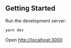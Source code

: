 ## Getting Started
Run the development server:

```bash
yarn dev
```
Open [http://localhost:3000](http://localhost:3000)
